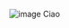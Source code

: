 ![image](https://github.com/TTBUBA/Platform-Tutorial/assets/122395887/1bcb941b-24cf-42a0-aa23-897ba0267030)
Ciao
